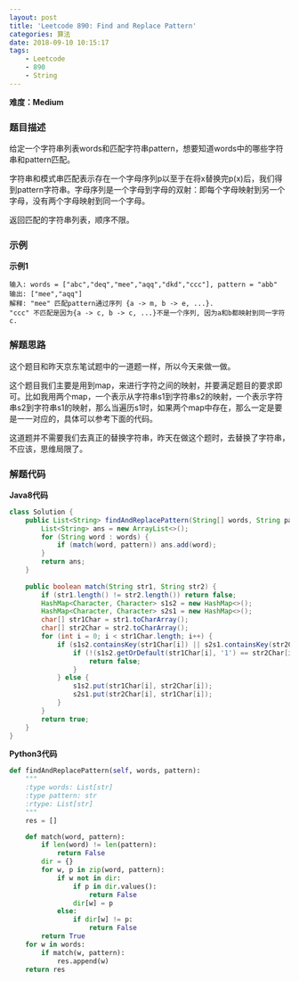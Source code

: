 ```yaml
---
layout: post
title: 'Leetcode 890: Find and Replace Pattern'
categories: 算法
date: 2018-09-10 10:15:17
tags:
    - Leetcode
    - 890
    - String
---
```

**难度：Medium**
### 题目描述
给定一个字符串列表words和匹配字符串pattern，想要知道words中的哪些字符串和pattern匹配。

字符串和模式串匹配表示存在一个字母序列p以至于在将x替换完p(x)后，我们得到pattern字符串。字母序列是一个字母到字母的双射：即每个字母映射到另一个字母，没有两个字母映射到同一个字母。

返回匹配的字符串列表，顺序不限。

<!--more-->

### 示例
**示例1**
```shell
输入: words = ["abc","deq","mee","aqq","dkd","ccc"], pattern = "abb"
输出: ["mee","aqq"]
解释: "mee" 匹配pattern通过序列 {a -> m, b -> e, ...}.
"ccc" 不匹配是因为{a -> c, b -> c, ...}不是一个序列, 因为a和b都映射到同一字符c.
```

### 解题思路
这个题目和昨天京东笔试题中的一道题一样，所以今天来做一做。

这个题目我们主要是用到map，来进行字符之间的映射，并要满足题目的要求即可。比如我用两个map，一个表示从字符串s1到字符串s2的映射，一个表示字符串s2到字符串s1的映射，那么当遍历s1时，如果两个map中存在，那么一定是要是一一对应的，具体可以参考下面的代码。

这道题并不需要我们去真正的替换字符串，昨天在做这个题时，去替换了字符串，不应该，思维局限了。

### 解题代码
**Java8代码**
```Java
class Solution {
    public List<String> findAndReplacePattern(String[] words, String pattern) {
        List<String> ans = new ArrayList<>();
        for (String word : words) {
            if (match(word, pattern)) ans.add(word);
        }
        return ans;
    }
    
    public boolean match(String str1, String str2) {
        if (str1.length() != str2.length()) return false;
        HashMap<Character, Character> s1s2 = new HashMap<>();
        HashMap<Character, Character> s2s1 = new HashMap<>();
        char[] str1Char = str1.toCharArray();
        char[] str2Char = str2.toCharArray();
        for (int i = 0; i < str1Char.length; i++) {
            if (s1s2.containsKey(str1Char[i]) || s2s1.containsKey(str2Char[i])) {
                if (!(s1s2.getOrDefault(str1Char[i], '1') == str2Char[i] && s2s1.getOrDefault(str2Char[i], '1') == str1Char[i])) {
                    return false;
                }
            } else {
                s1s2.put(str1Char[i], str2Char[i]);
                s2s1.put(str2Char[i], str1Char[i]);
            }
        }
        return true;
    }
}
```
**Python3代码**
```python
def findAndReplacePattern(self, words, pattern):
    """
    :type words: List[str]
    :type pattern: str
    :rtype: List[str]
    """
    res = []

    def match(word, pattern):
        if len(word) != len(pattern):
            return False
        dir = {}
        for w, p in zip(word, pattern):
            if w not in dir:
                if p in dir.values():
                    return False
                dir[w] = p
            else:
                if dir[w] != p:
                    return False
        return True
    for w in words:
        if match(w, pattern):
            res.append(w)
    return res
```